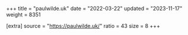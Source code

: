 +++
title = "paulwilde.uk"
date = "2022-03-22"
updated = "2023-11-17"
weight = 8351

[extra]
source = "https://paulwilde.uk/"
ratio = 43
size = 8
+++
